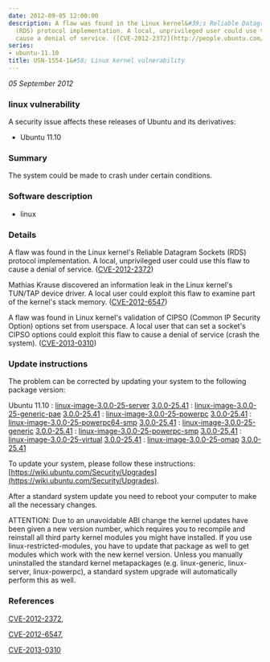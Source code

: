 ```yaml
---
date: 2012-09-05 12:00:00
description: A flaw was found in the Linux kernel&#39;s Reliable Datagram Sockets
  (RDS) protocol implementation. A local, unprivileged user could use this flaw to
  cause a denial of service. ([CVE-2012-2372](http://people.ubuntu.com/~ubuntu-security/cve/CVE-2012-2372))
series:
- ubuntu-11.10
title: USN-1554-1&#58; Linux kernel vulnerability
---
```


*05 September 2012*

### linux vulnerability

A security issue affects these releases of Ubuntu and its derivatives:

* Ubuntu 11.10

### Summary

The system could be made to crash under certain conditions. 

### Software description

* linux 

### Details

 A flaw was found in the Linux kernel&#39;s Reliable Datagram Sockets (RDS) protocol implementation. A local, unprivileged user could use this flaw to cause a denial of service. ([CVE-2012-2372](http://people.ubuntu.com/~ubuntu-security/cve/CVE-2012-2372))

Mathias Krause discovered an information leak in the Linux kernel&#39;s TUN/TAP device driver. A local user could exploit this flaw to examine part of the kernel&#39;s stack memory. ([CVE-2012-6547](http://people.ubuntu.com/~ubuntu-security/cve/CVE-2012-6547))

A flaw was found in Linux kernel&#39;s validation of CIPSO (Common IP Security Option) options set from userspace. A local user that can set a socket&#39;s CIPSO options could exploit this flaw to cause a denial of service (crash the system). ([CVE-2013-0310](http://people.ubuntu.com/~ubuntu-security/cve/CVE-2013-0310)) 

### Update instructions

The problem can be corrected by updating your system to the following package version:

Ubuntu 11.10
 : [linux-image-3.0.0-25-server](https://launchpad.net/ubuntu/+source/linux) <span> [3.0.0-25.41](https://launchpad.net/ubuntu/+source/linux/3.0.0-25.41) </span> 
 : [linux-image-3.0.0-25-generic-pae](https://launchpad.net/ubuntu/+source/linux) <span> [3.0.0-25.41](https://launchpad.net/ubuntu/+source/linux/3.0.0-25.41) </span> 
 : [linux-image-3.0.0-25-powerpc](https://launchpad.net/ubuntu/+source/linux) <span> [3.0.0-25.41](https://launchpad.net/ubuntu/+source/linux/3.0.0-25.41) </span> 
 : [linux-image-3.0.0-25-powerpc64-smp](https://launchpad.net/ubuntu/+source/linux) <span> [3.0.0-25.41](https://launchpad.net/ubuntu/+source/linux/3.0.0-25.41) </span> 
 : [linux-image-3.0.0-25-generic](https://launchpad.net/ubuntu/+source/linux) <span> [3.0.0-25.41](https://launchpad.net/ubuntu/+source/linux/3.0.0-25.41) </span> 
 : [linux-image-3.0.0-25-powerpc-smp](https://launchpad.net/ubuntu/+source/linux) <span> [3.0.0-25.41](https://launchpad.net/ubuntu/+source/linux/3.0.0-25.41) </span> 
 : [linux-image-3.0.0-25-virtual](https://launchpad.net/ubuntu/+source/linux) <span> [3.0.0-25.41](https://launchpad.net/ubuntu/+source/linux/3.0.0-25.41) </span> 
 : [linux-image-3.0.0-25-omap](https://launchpad.net/ubuntu/+source/linux) <span> [3.0.0-25.41](https://launchpad.net/ubuntu/+source/linux/3.0.0-25.41) </span> 

To update your system, please follow these instructions: [https://wiki.ubuntu.com/Security/Upgrades](https://wiki.ubuntu.com/Security/Upgrades).

After a standard system update you need to reboot your computer to make all the necessary changes.

ATTENTION: Due to an unavoidable ABI change the kernel updates have been given a new version number, which requires you to recompile and reinstall all third party kernel modules you might have installed. If you use linux-restricted-modules, you have to update that package as well to get modules which work with the new kernel version. Unless you manually uninstalled the standard kernel metapackages (e.g. linux-generic, linux-server, linux-powerpc), a standard system upgrade will automatically perform this as well. 

### References

 
 [CVE-2012-2372](http://people.ubuntu.com/~ubuntu-security/cve/CVE-2012-2372), 

 [CVE-2012-6547](http://people.ubuntu.com/~ubuntu-security/cve/CVE-2012-6547), 

 [CVE-2013-0310](http://people.ubuntu.com/~ubuntu-security/cve/CVE-2013-0310)